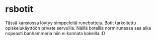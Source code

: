 # rsbotit

Tässä kansiossa löytyy simppeleitä runebotteja. Botit tarkoitettu opiskelukäyttöön private servuilla. Näillä boteilla normirunessa saa aika nopeasti banhammeria niin ei kannata kokeilla :D
